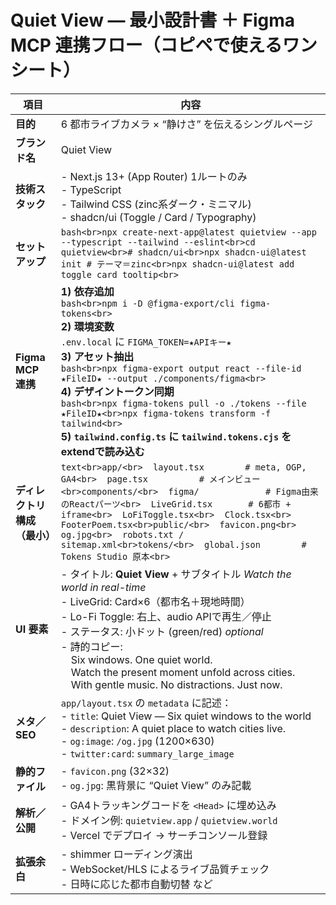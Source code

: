 # Quiet View ― 最小設計書 ＋ Figma MCP 連携フロー（コピペで使えるワンシート）

| 項目 | 内容 |
|------|------|
| **目的** | 6 都市ライブカメラ × “静けさ” を伝えるシングルページ |
| **ブランド名** | Quiet View |
| **技術スタック** | - Next.js 13+ (App Router) 1ルートのみ<br>- TypeScript<br>- Tailwind CSS (zinc系ダーク・ミニマル)<br>- shadcn/ui (Toggle / Card / Typography) |
| **セットアップ** | ```bash<br>npx create-next-app@latest quietview --app --typescript --tailwind --eslint<br>cd quietview<br># shadcn/ui<br>npx shadcn-ui@latest init # テーマ＝zinc<br>npx shadcn-ui@latest add toggle card tooltip<br>``` |
| **Figma MCP 連携** | **1) 依存追加**<br>```bash<br>npm i -D @figma-export/cli figma-tokens<br>```<br>**2) 環境変数**<br>`.env.local` に `FIGMA_TOKEN=★APIキー★`<br>**3) アセット抽出**<br>```bash<br>npx figma-export output react --file-id ★FileID★ --output ./components/figma<br>```<br>**4) デザイントークン同期**<br>```bash<br>npx figma-tokens pull -o ./tokens --file ★FileID★<br>npx figma-tokens transform -f tailwind<br>```<br>**5) `tailwind.config.ts` に `tailwind.tokens.cjs` をextendで読み込む** |
| **ディレクトリ構成（最小）** | ```text<br>app/<br>  layout.tsx        # meta, OGP, GA4<br>  page.tsx          # メインビュー<br>components/<br>  figma/             # Figma由来のReactパーツ<br>  LiveGrid.tsx       # 6都市 + iframe<br>  LoFiToggle.tsx<br>  Clock.tsx<br>  FooterPoem.tsx<br>public/<br>  favicon.png<br>  og.jpg<br>  robots.txt / sitemap.xml<br>tokens/<br>  global.json        # Tokens Studio 原本<br>``` |
| **UI 要素** | - タイトル: **Quiet View** + サブタイトル *Watch the world in real-time*<br>- LiveGrid: Card×6（都市名＋現地時間）<br>- Lo-Fi Toggle: 右上、audio APIで再生／停止<br>- ステータス: 小ドット (green/red) *optional*<br>- 詩的コピー:<br> Six windows. One quiet world.<br> Watch the present moment unfold across cities.<br> With gentle music. No distractions. Just now. |
| **メタ／SEO** | `app/layout.tsx` の `metadata` に記述：<br>- `title`: Quiet View — Six quiet windows to the world<br>- `description`: A quiet place to watch cities live.<br>- `og:image`: `/og.jpg` (1200×630)<br>- `twitter:card`: `summary_large_image` |
| **静的ファイル** | - `favicon.png` (32×32)<br>- `og.jpg`: 黒背景に “Quiet View” のみ記載 |
| **解析／公開** | - GA4トラッキングコードを `<Head>` に埋め込み<br>- ドメイン例: `quietview.app` / `quietview.world`<br>- Vercel でデプロイ → サーチコンソール登録 |
| **拡張余白** | - shimmer ローディング演出<br>- WebSocket/HLS によるライブ品質チェック<br>- 日時に応じた都市自動切替 など |
